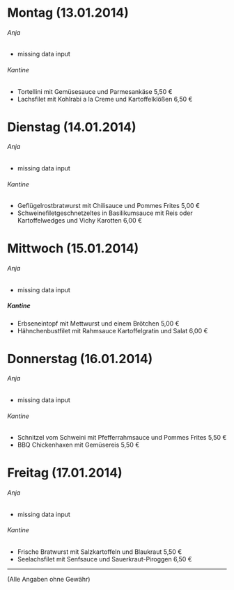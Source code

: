 # Montag (13.01.2014)
###### Anja
* missing data input

###### Kantine
* Tortellini mit Gemüsesauce und Parmesankäse	5,50 €
* Lachsfilet mit Kohlrabi a la Creme und Kartoffelklößen	6,50 €

# Dienstag (14.01.2014)	
###### Anja
* missing data input

###### Kantine
* Geflügelrostbratwurst mit Chilisauce und Pommes Frites	5,00 €
* Schweinefiletgeschnetzeltes in Basilikumsauce mit Reis oder Kartoffelwedges  und Vichy Karotten	6,00 €

# Mittwoch (15.01.2014)
###### Anja
* missing data input

##### Kantine
* Erbseneintopf mit Mettwurst und einem Brötchen	5,00 €
* Hähnchenbustfilet mit Rahmsauce Kartoffelgratin und Salat	6,00 €

# Donnerstag (16.01.2014) 
###### Anja
* missing data input

###### Kantine
* Schnitzel vom Schweini mit Pfefferrahmsauce und Pommes Frites	5,50 €
* BBQ Chickenhaxen mit Gemüsereis	5,50 €

# Freitag (17.01.2014)
###### Anja
* missing data input

###### Kantine
* Frische Bratwurst mit Salzkartoffeln und Blaukraut	5,50 €
* Seelachsfilet mit Senfsauce und Sauerkraut-Piroggen	6,50 €

---
(Alle Angaben ohne Gewähr)
